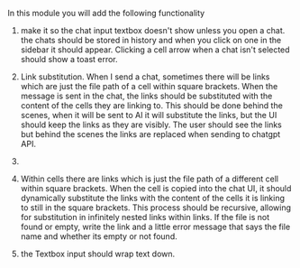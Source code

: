 In this module you will add the following functionality

1) make it so the chat input textbox doesn't show unless you open a chat. the chats should be stored in history and when you click on one in the sidebar it should appear. Clicking a cell arrow when a chat isn't selected should show a toast error.

2) Link substitution. When I send a chat, sometimes there will be links which are just the file path of a cell within square brackets. When the message is sent in the chat, the links should be substituted with the content of the cells they are linking to. This should be done behind the scenes, when it will be sent to AI it will substitute the links, but the UI should keep the links as they are visibly. The user should see the links but behind the scenes the links are replaced when sending to chatgpt API.
3) 
4) Within cells there are links which is just the file path of a different cell within square brackets. When the cell is copied into the chat UI, it should dynamically substitute the links with the content of the cells it is linking to still in the square brackets. This process should be recursive, allowing for substitution in infinitely nested links within links. If the file is not found or empty, write the link and a little error message that says the file name and whether its empty or not found.

5) the Textbox input should wrap text down.

